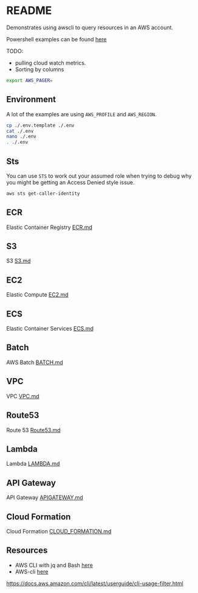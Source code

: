# README

Demonstrates using awscli to query resources in an AWS account.

Powershell examples can be found [here](https://github.com/chrisguest75/powershell_examples)

TODO:
 
* pulling cloud watch metrics.  
* Sorting by columns  

```sh
export AWS_PAGER=   
```

## Environment

A lot of the examples are using `AWS_PROFILE` and `AWS_REGION`.  

```sh
cp ./.env.template ./.env
cat ./.env
nano ./.env
. ./.env     
```

## Sts

You can use `STS` to work out your assumed role when trying to debug why you might be getting an Access Denied style issue.  

```sh
aws sts get-caller-identity
```

## ECR

Elastic Container Registry [ECR.md](./ECR.md)  

## S3

S3 [S3.md](./S3.md)  

## EC2

Elastic Compute [EC2.md](./EC2.md)  

## ECS

Elastic Container Services [ECS.md](./ECS.md)  

## Batch

AWS Batch [BATCH.md](./BATCH.md)  

## VPC

VPC [VPC.md](./VPC.md)  

## Route53

Route 53 [Route53.md](./Route53.md)  

## Lambda

Lambda [LAMBDA.md](./LAMBDA.md)  

## API Gateway

API Gateway [APIGATEWAY.md](./APIGATEWAY.md)  

## Cloud Formation

Cloud Formation [CLOUD_FORMATION.md](./CLOUD_FORMATION.md)  

## Resources

* AWS CLI with jq and Bash [here](https://medium.com/circuitpeople/aws-cli-with-jq-and-bash-9d54e2eabaf1)  
* AWS-cli [here](https://docs.aws.amazon.com/cli/latest/userguide/aws-cli.pdf)  


https://docs.aws.amazon.com/cli/latest/userguide/cli-usage-filter.html